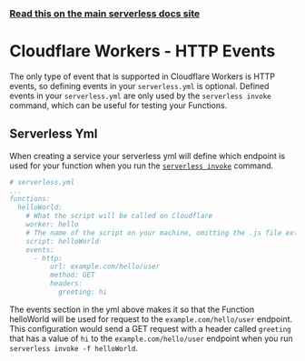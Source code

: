 <!--
title: Serverless Framework - Cloudflare Workers Events - HTTP Events
menuText: HTTP Events
menuOrder: 1
description: HTTP Events in Cloudflare Workers
layout: Doc
-->
 
<!-- DOCS-SITE-LINK:START automatically generated  -->
### [Read this on the main serverless docs site](https://www.serverless.com/framework/docs/providers/cloudflare-workers/events/http)
<!-- DOCS-SITE-LINK:END -->
 

# Cloudflare Workers - HTTP Events
The only type of event that is supported in Cloudflare Workers is HTTP events, so defining events in your `serverless.yml` is optional. Defined events in your `serverless.yml` are only used by the `serverless invoke` command, which can be useful for testing your Functions.
 
## Serverless Yml
When creating a service your serverless yml will define which endpoint is used for your function when you run the [`serverless invoke`](../cli-reference/invoke.md) command.
 
```yml
# serverless.yml
...
functions:
  helloWorld:
    # What the script will be called on Cloudflare
    worker: hello
    # The name of the script on your machine, omitting the .js file extension
    script: helloWorld
    events:
      - http:
          url: example.com/hello/user
          method: GET
          headers:
            greeting: hi
```

The events section in the yml above makes it so that the Function helloWorld will be used for request to the `example.com/hello/user` endpoint. This configuration would send a GET request with a header called `greeting` that has a value of `hi` to the `example.com/hello/user` endpoint when you run `serverless invoke -f helloWorld`. 